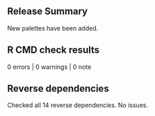 ## Release Summary

New palettes have been added.

## R CMD check results

0 errors | 0 warnings | 0 note

## Reverse dependencies

Checked all 14 reverse dependencies. No issues.
